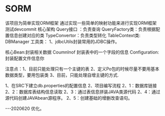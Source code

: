 # SORM
该项目为简单实现ORM框架
通过实现一些简单的映射功能来进行实现ORM框架
测试devcommit
核心架构 
Query接口 ：负责查询
QueryFactory类：负责根据配置信息创建对应的类
TypeConvertor：负责类型转化
TableContext类:
DBManager
工具类：
1、jdbcUtils封装常用的JDBC操作。

核心Bean:封装相关数据
CoumnInof 封装表中的一个字段的信息
Configuration:封装配置文件信息你

注意点：1、目前只能处理只有一个主键的表
        2、定义Po包的时候尽量不要用基本数据类型，要用包装类 
        3、目前，只能处理自增主键的方式.
        
1、在SRC下建立db.properties的配置信息
2、项目编写流程
 2、1：数据库链接
 2、2：数据库表结构信息读取
 2、3：通过表信息拼装JAVA类源代码
 2、4：通过源代码创建JAVAbean源程序。
 2、5：创建基础的增删改查语句。


---2020620 优化。